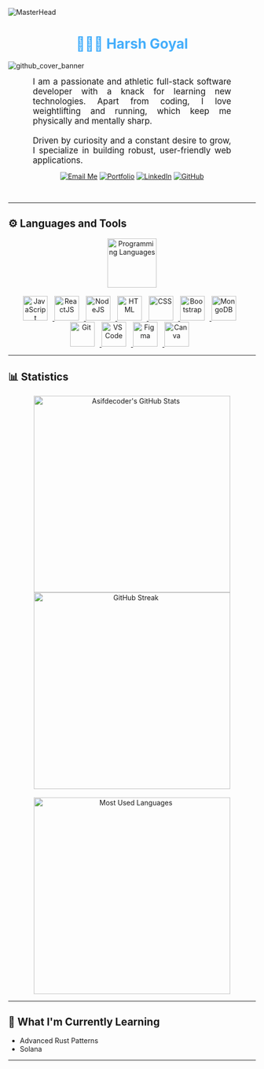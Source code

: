 ![MasterHead](https://trisya.com/myimg/child/Website%20Design.gif)

<h1 align="center" style="color: #44AEFB;"> 👨🏻‍💻 Harsh Goyal </h1>

![github_cover_banner](https://user-images.githubusercontent.com/55389276/140866485-8fb1c876-9a8f-4d6a-98dc-08c4981eaf70.gif)

<p align="center" style="text-align: justify; margin: 0 50px; font-size: 17px;" >
    I am a passionate and athletic full-stack software developer with a knack for learning new technologies. Apart from coding, I love weightlifting and running, which keep me physically and mentally sharp. 
    <br><br>
    Driven by curiosity and a constant desire to grow, I specialize in building robust, user-friendly web applications.
</p>    

<div align="center">

[![Email Me](https://img.shields.io/badge/-Email%20Me-D14836?style=for-the-badge&logo=gmail&logoColor=white)](mailto:harshgoyal0219@gmail.com)
[![Portfolio](https://img.shields.io/badge/-Portfolio-000?style=for-the-badge&logo=google-chrome&logoColor=white)](https://harshtech.vercel.app/)
[![LinkedIn](https://img.shields.io/badge/-LinkedIn-0077B5?style=for-the-badge&logo=linkedin&logoColor=white)]((https://www.linkedin.com/in/harsh-goyal-72104821b/))
[![GitHub](https://img.shields.io/badge/-GitHub-181717?style=for-the-badge&logo=github&logoColor=white)]((https://github.com/HarshGoyal13))
</div>
<br>

---

## ⚙️ Languages and Tools
<div align="center" style="display:block;">
    <img width="100px" alt="Programming Languages" src="https://user-images.githubusercontent.com/78341798/194531121-47b0119a-ce00-439d-b586-125f86acb098.png"/> 
</div>
<br>   

<div align="center">
  <a href="https://developer.mozilla.org/en-US/docs/Web/JavaScript" target="_blank" rel="noreferrer">
      <img alt="JavaScript" height="50px" style="padding-right:10px;" src="https://cdn.jsdelivr.net/gh/devicons/devicon/icons/javascript/javascript-plain.svg"/>
  </a>
  <a href="https://reactjs.org/" target="_blank" rel="noreferrer">
      <img alt="ReactJS" height="50px" style="padding-right:10px;" src="https://cdn.jsdelivr.net/gh/devicons/devicon/icons/react/react-original.svg" />
  </a>
  <a href="https://nodejs.org/en/" target="_blank" rel="noreferrer">
      <img alt="NodeJS" height="50px" style="padding-right:10px;" src="https://cdn.jsdelivr.net/gh/devicons/devicon/icons/nodejs/nodejs-original.svg"/>
  </a>
  <a href="https://developer.mozilla.org/en-US/docs/Web/HTML" target="_blank" rel="noreferrer">
      <img alt="HTML" height="50px" style="padding-right:10px;" src="https://cdn.jsdelivr.net/gh/devicons/devicon/icons/html5/html5-original.svg"/>
  </a>
  <a href="https://developer.mozilla.org/en-US/docs/Web/CSS" target="_blank" rel="noreferrer">
      <img alt="CSS" height="50px" style="padding-right:10px;" src="https://cdn.jsdelivr.net/gh/devicons/devicon/icons/css3/css3-original.svg"/>
  </a>
  <a href="https://getbootstrap.com/" target="_blank" rel="noreferrer">
      <img alt="Bootstrap" height="50px" style="padding-right:10px;" src="https://cdn.jsdelivr.net/gh/devicons/devicon/icons/bootstrap/bootstrap-original.svg"/>
  </a>
  <a href="https://www.mongodb.com/" target="_blank" rel="noreferrer">
      <img alt="MongoDB" height="50px" style="padding-right:10px;" src="https://cdn.jsdelivr.net/gh/devicons/devicon/icons/mongodb/mongodb-original.svg"/>
  </a>
  <a href="https://git-scm.com/" target="_blank" rel="noreferrer">
      <img alt="Git" height="50px" style="padding-right:10px;" src="https://cdn.jsdelivr.net/gh/devicons/devicon/icons/git/git-original.svg"/>
  </a>
  <a href="https://code.visualstudio.com/" target="_blank" rel="noreferrer">
      <img alt="VS Code" height="50px" style="padding-right:10px;"src="https://cdn.jsdelivr.net/gh/devicons/devicon/icons/vscode/vscode-original.svg"/>
  </a>
  <a href="https://www.figma.com/" target="_blank" rel="noreferrer">
      <img alt="Figma" height="50px" style="padding-right:10px;" src="https://cdn.jsdelivr.net/gh/devicons/devicon/icons/figma/figma-original.svg"/> 
  </a>
  <a href="https://www.canva.com/" target="_blank" rel="noreferrer">
      <img alt="Canva" height="50px" style="padding-right:10px;" src="https://cdn.jsdelivr.net/gh/devicons/devicon/icons/canva/canva-original.svg"/> 
  </a>
</div>

---

## 📊 Statistics
<div align="center">
    <img src="https://github-readme-stats.vercel.app/api?username=Asifdecoder&hide=stars&count_private=true&show_icons=true&theme=algolia&border_radius=20" alt="Asifdecoder's GitHub Stats" width="400px" />
    <img src="https://streak-stats.demolab.com?user=Asifdecoder&count_private=true&theme=algolia&border_radius=20" alt="GitHub Streak" width="400px" />
</div>
<br>
<div align="center">
    <img src="https://github-readme-stats.vercel.app/api/top-langs/?username=Asifdecoder&layout=compact&show_icons=true&theme=algolia&border_radius=20" alt="Most Used Languages" width="400px" />
</div>

---


## 🌱 What I'm Currently Learning
- Advanced Rust Patterns
- Solana 

---


